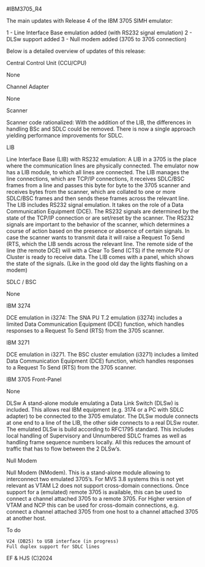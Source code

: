 #IBM3705_R4

The main updates with Release 4 of the IBM 3705 SIMH emulator:

1 - Line Interface Base emulation added (with RS232 signal emulation)
2 - DLSw support added
3 - Null modem added (3705 to 3705 connection)

Below is a detailed overview of updates of this release:

Central Control Unit (CCU/CPU)

None 

Channel Adapter

None 

Scanner

Scanner code rationalized: With the addition of the LIB, the differences in handling BSc and SDLC could be removed. There is now a single approach yielding performance improvements for SDLC.

LIB

Line Interface Base (LIB) with RS232 emulation: A LIB in a 3705 is the place where the communication lines are physically connected. The emulator now has a LIB module, to which all lines are connected. The LIB manages the line connections, which are TCP/IP connections, it receives SDLC/BSC frames from a line and passes this byte for byte to the 3705 scanner and receives bytes from the scanner, which are collated to one or more SDLC/BSC frames and then sends these frames across the relevant line. 
The LIB includes RS232 signal emulation. It takes on the role of
a Data Communication Equipment (DCE). The RS232 signals are determined by the state of the TCP/IP connection or are set/reset by the scanner. The RS232 signals are important to the behavior of the scanner, which determines a course of action based on the presence or absence of certain signals. In case the scanner wants to transmit data it will raise a Request To Send (RTS, which the LIB sends across the relevant line.  The remote side of the line (the remote DCE) will with a Clear To Send (CTS) if the remote PU or Cluster is ready to receive data. 
The LIB comes with a panel, which shows the state of the signals. (Like in the good old day the lights flashing on a modem)
    
SDLC / BSC

None

IBM 3274

DCE emulation in  i3274: The SNA PU T.2 emulation (i3274) includes a limited Data Communication Equipment (DCE) function, which handles responses to a Request To Send (RTS) from the 3705 scanner.

IBM 3271

DCE emulation in i3271. The BSC cluster emulation (i3271)  includes a limited Data Communication Equipment (DCE) function, which handles responses to a Request To Send (RTS) from the 3705 scanner.

IBM 3705 Front-Panel

None

DLSw 
A stand-alone module emulating a Data Link Switch (DLSw) is included. This allows real IBM equipment (e.g. 3174 or a PC with SDLC adapter) to be connected to the 3705 emulator. The DLSw module connects at one end to a line of the LIB, the other side connects to a real DLSw router. The emulated DLSw is build according to RFC1795 standard. This includes local handling of Supervisory and Unnumbered SDLC frames as well as handling frame sequence numbers locally. All this reduces the amount of traffic that has to flow between the 2 DLSw’s.

Null Modem

Null Modem (NModem). This is a stand-alone module allowing to interconnect two emulated 3705’s. For MVS 3.8 systems this is not yet relevant as VTAM L2 does not support cross-domain connections. Once support for a (emulated) remote 3705 is available, this can be used to connect a channel attached 3705 to a remote 3705. For Higher version of VTAM and NCP this can be used for cross-domain connections, e.g. connect a channel attached 3705 from one host to a channel attached 3705 at another host. 

To do

    V24 (DB25) to USB interface (in progress)
    Full duplex support for SDLC lines

EF & HJS (C)2024

